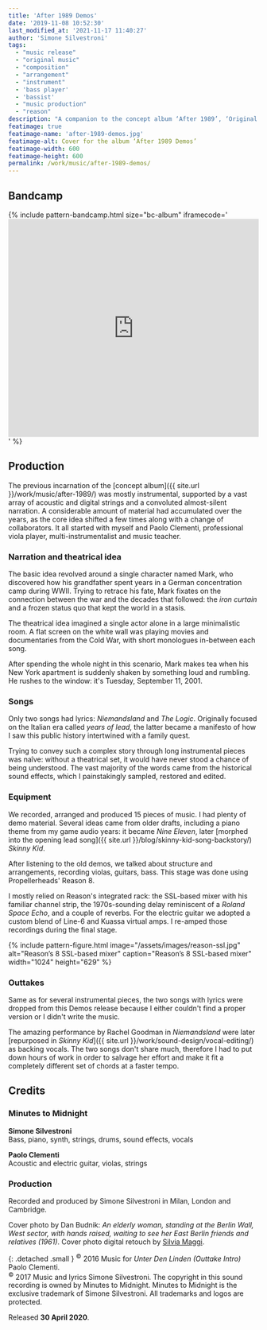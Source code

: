 ```yaml
---
title: 'After 1989 Demos'
date: '2019-11-08 10:52:30'
last_modified_at: '2021-11-17 11:40:27'
author: 'Simone Silvestroni'
tags: 
  - "music release"
  - "original music"
  - "composition"
  - "arrangement"
  - "instrument"
  - 'bass player'
  - 'bassist'
  - "music production"
  - "reason"
description: "A companion to the concept album ‘After 1989’, ‘Original Demos and Outtakes’ is a rough and unpolished partial testimony of a different approach."
featimage: true
featimage-name: 'after-1989-demos.jpg'
featimage-alt: Cover for the album ‘After 1989 Demos’
featimage-width: 600
featimage-height: 600
permalink: /work/music/after-1989-demos/
---
```

## Bandcamp

{% include pattern-bandcamp.html size="bc-album" iframecode='<iframe style="border: 0; width: 100%; height: 439px;" src="https://bandcamp.com/EmbeddedPlayer/album=2694261691/size=large/bgcol=ffffff/linkcol=333333/artwork=small/transparent=true/" seamless><a href="https://minutestomidnight.bandcamp.com/album/after-1989-a-trip-to-freedom-original-demos-outtakes">After 1989: A Trip To Freedom (Original Demos &amp; Outtakes) by Minutes to Midnight</a></iframe>' %}

## Production

The previous incarnation of the [concept album]({{ site.url }}/work/music/after-1989/) was mostly instrumental, supported by a vast array of acoustic and digital strings and a convoluted almost-silent narration. A considerable amount of material had accumulated over the years, as the core idea shifted a few times along with a change of collaborators. It all started with myself and Paolo Clementi, professional viola player, multi-instrumentalist and music teacher.

### Narration and theatrical idea

The basic idea revolved around a single character named Mark, who discovered how his grandfather spent years in a German concentration camp during WWII. Trying to retrace his fate, Mark fixates on the connection between the war and the decades that followed: the _iron curtain_ and a frozen status quo that kept the world in a stasis.

The theatrical idea imagined a single actor alone in a large minimalistic room. A flat screen on the white wall was playing movies and documentaries from the Cold War, with short monologues in-between each song. 

After spending the whole night in this scenario, Mark makes tea when his New York apartment is suddenly shaken by something loud and rumbling. He rushes to the window: it's Tuesday, September 11, 2001.

### Songs

Only two songs had lyrics: _Niemandsland_ and _The Logic_. Originally focused on the Italian era called _years of lead_, the latter became a manifesto of how I saw this public history intertwined with a family quest.

Trying to convey such a complex story through long instrumental pieces was naîve: without a theatrical set, it would have never stood a chance of being understood. The vast majority of the words came from the historical sound effects, which I painstakingly sampled, restored and edited.

### Equipment

We recorded, arranged and produced 15 pieces of music. I had plenty of demo material. Several ideas came from older drafts, including a piano theme from my game audio years: it became _Nine Eleven_, later [morphed into the opening lead song]({{ site.url }}/blog/skinny-kid-song-backstory/) _Skinny Kid_. 

After listening to the old demos, we talked about structure and arrangements, recording violas, guitars, bass. This stage was done using Propellerheads' Reason 8.

I mostly relied on Reason's integrated rack: the SSL-based mixer with his familiar channel strip, the 1970s-sounding delay reminiscent of a _Roland Space Echo_, and a couple of reverbs. For the electric guitar we adopted a custom blend of Line-6 and Kuassa virtual amps. I re-amped those recordings during the final stage.

{% include pattern-figure.html image="/assets/images/reason-ssl.jpg" alt="Reason’s 8 SSL-based mixer" caption="Reason’s 8 SSL-based mixer" width="1024" height="629" %}

### Outtakes

Same as for several instrumental pieces, the two songs with lyrics were dropped from this Demos release because I either couldn't find a proper version or I didn't write the music.

The amazing performance by Rachel Goodman in _Niemandsland_ were later [repurposed in _Skinny Kid_]({{ site.url }}/work/sound-design/vocal-editing/) as backing vocals. The two songs don't share much, therefore I had to put down hours of work in order to salvage her effort and make it fit a completely different set of chords at a faster tempo.

## Credits

### Minutes to Midnight

**Simone Silvestroni**<br>
Bass, piano, synth, strings, drums, sound effects, vocals

**Paolo Clementi**<br>
Acoustic and electric guitar, violas, strings

### Production

Recorded and produced by Simone Silvestroni in Milan, London and Cambridge.<br>

Cover photo by Dan Budnik: _An elderly woman, standing at the Berlin Wall, West sector, with hands raised, waiting to see her East Berlin friends and relatives (1961)_. Cover photo digital retouch by [Silvia Maggi](https://silviamaggidesign.com).

{: .detached .small }
<sup>&copy;</sup> 2016 Music for <em>Unter Den Linden (Outtake Intro)</em> Paolo Clementi.<br>
<sup>&copy;</sup> 2017 Music and lyrics Simone Silvestroni. The copyright in this sound recording is owned by Minutes to Midnight. Minutes to Midnight is the exclusive trademark of Simone Silvestroni. All trademarks and logos are protected.

Released <strong>30 April 2020</strong>.